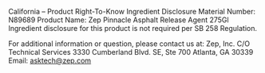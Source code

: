  
 
 
California – Product Right-To-Know Ingredient Disclosure 
Material Number: N89689 
Product Name: Zep Pinnacle Asphalt Release Agent 275Gl 
Ingredient disclosure for this product is not required per SB 258 Regulation. 
 
For additional information or question, please contact us at: 
Zep, Inc. 
C/O Technical Services 
3330 Cumberland Blvd. SE, Ste 700 
Atlanta, GA 30339 
Email: asktech@zep.com 
 
 
 
 
